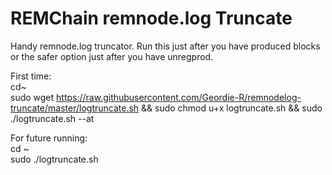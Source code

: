 # REMChain remnode.log Truncate
Handy remnode.log truncator.  Run this just after you have produced blocks or the safer option just after you have unregprod.

First time:<br />
cd~
<br />
sudo wget https://raw.githubusercontent.com/Geordie-R/remnodelog-truncate/master/logtruncate.sh && sudo chmod u+x logtruncate.sh && sudo ./logtruncate.sh --at
<br />

For future running: <br />
cd ~
<br />
sudo ./logtruncate.sh
<br />
